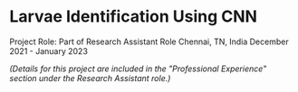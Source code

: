 # Larvae Identification Using CNN
Project Role: Part of Research Assistant Role
Chennai, TN, India
December 2021 - January 2023

*(Details for this project are included in the "Professional Experience" section under the Research Assistant role.)*